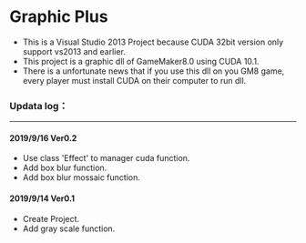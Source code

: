 # Graphic Plus

+ This is a Visual Studio 2013 Project because CUDA 32bit version only support vs2013 and earlier.  
+ This project is a graphic dll of GameMaker8.0 using CUDA 10.1.  
+ There is a unfortunate news that if you use this dll on you GM8 game, every player must install CUDA on their computer to run dll.  

### Updata log：

____
#### 2019/9/16 Ver0.2
* Use class 'Effect' to manager cuda function.
* Add box blur function.
* Add box blur mossaic function.

#### 2019/9/14 Ver0.1
* Create Project.  
* Add gray scale function.
